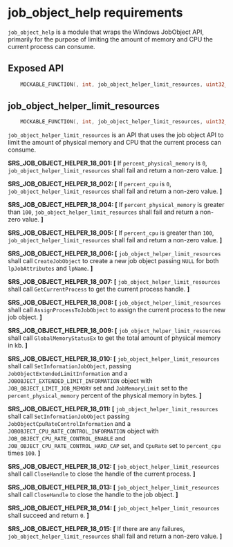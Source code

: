 # job_object_help requirements

`job_object_help` is a module that wraps the Windows JobObject API, primarily for the purpose of limiting the amount of memory and CPU the current process can consume.

## Exposed API
```c
    MOCKABLE_FUNCTION(, int, job_object_helper_limit_resources, uint32_t, percent_physical_memory, uint32_t, percent_cpu);
```

## job_object_helper_limit_resources
```c
    MOCKABLE_FUNCTION(, int, job_object_helper_limit_resources, uint32_t, percent_physical_memory, uint32_t, percent_cpu);
```

`job_object_helper_limit_resources` is an API that uses the job object API to limit the amount of physical memory and CPU that the current process can consume.

**SRS_JOB_OBJECT_HELPER_18_001: [** If `percent_physical_memory` is `0`, `job_object_helper_limit_resources` shall fail and return a non-zero value. **]**

**SRS_JOB_OBJECT_HELPER_18_002: [** If `percent_cpu` is  `0`, `job_object_helper_limit_resources` shall fail and return a non-zero value. **]**

**SRS_JOB_OBJECT_HELPER_18_004: [** If `percent_physical_memory` is greater than `100`, `job_object_helper_limit_resources` shall fail and return a non-zero value. **]**

**SRS_JOB_OBJECT_HELPER_18_005: [** If `percent_cpu` is greater than `100`, `job_object_helper_limit_resources` shall fail and return a non-zero value. **]**

**SRS_JOB_OBJECT_HELPER_18_006: [** `job_object_helper_limit_resources` shall call `CreateJobObject` to create a new job object passing `NULL` for both `lpJobAttributes` and `lpName`. **]**

**SRS_JOB_OBJECT_HELPER_18_007: [** `job_object_helper_limit_resources` shall call `GetCurrentProcess` to get the current process handle. **]**

**SRS_JOB_OBJECT_HELPER_18_008: [** `job_object_helper_limit_resources` shall call `AssignProcessToJobObject` to assign the current process to the new job object. **]**

**SRS_JOB_OBJECT_HELPER_18_009: [** `job_object_helper_limit_resources` shall call `GlobalMemoryStatusEx` to get the total amount of physical memory in kb. **]**

**SRS_JOB_OBJECT_HELPER_18_010: [** `job_object_helper_limit_resources` shall call `SetInformationJobObject`, passing `JobObjectExtendedLimitInformation` and a `JOBOBJECT_EXTENDED_LIMIT_INFORMATION` object with `JOB_OBJECT_LIMIT_JOB_MEMORY` set and `JobMemoryLimit` set to the `percent_physical_memory` percent of the physical memory in bytes. **]**

**SRS_JOB_OBJECT_HELPER_18_011: [** `job_object_helper_limit_resources` shall call `SetInformationJobObject` passing `JobObjectCpuRateControlInformation` and a `JOBOBJECT_CPU_RATE_CONTROL_INFORMATION` object with `JOB_OBJECT_CPU_RATE_CONTROL_ENABLE` and `JOB_OBJECT_CPU_RATE_CONTROL_HARD_CAP` set, and `CpuRate` set to `percent_cpu` times `100`. **]**

**SRS_JOB_OBJECT_HELPER_18_012: [** `job_object_helper_limit_resources` shall call `CloseHandle` to close the handle of the current process. **]**

**SRS_JOB_OBJECT_HELPER_18_013: [** `job_object_helper_limit_resources` shall call `CloseHandle` to close the handle to the job object. **]**

**SRS_JOB_OBJECT_HELPER_18_014: [** `job_object_helper_limit_resources` shall succeed and return `0`. **]**

**SRS_JOB_OBJECT_HELPER_18_015: [** If there are any failures, `job_object_helper_limit_resources` shall fail and return a non-zero value. **]**

